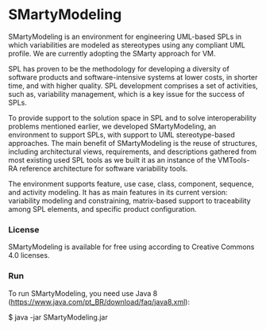# SMartyModeling

SMartyModeling is an environment for engineering UML-based SPLs in which variabilities are modeled as stereotypes using any compliant UML profile. We are currently adopting the SMarty approach for VM. 

SPL has proven to be the methodology for developing a diversity of software products and software-intensive systems at lower costs, in shorter time, and with higher quality. SPL development comprises a set of activities, such as, variability management, which is a key issue for the success of SPLs.

To provide support to the solution space in SPL and to solve interoperability problems mentioned earlier, we developed SMartyModeling, an environment to support SPLs, with support to UML stereotype-based approaches. The main benefit of SMartyModeling is the reuse of structures, including architectural views, requirements, and descriptions gathered from most existing used SPL tools as we built it as an instance of the VMTools-RA reference architecture for software variability tools.

The environment supports feature, use case, class, component, sequence, and activity modeling. It has as main features in its current version: variability modeling and constraining, matrix-based support to traceability among SPL elements, and specific product configuration.

### License
SMartyModeling is available for free using according to Creative Commons 4.0 licenses.

### Run
To run SMartyModeling, you need use Java 8 (<https://www.java.com/pt_BR/download/faq/java8.xml>):

$ java -jar SMartyModeling.jar

